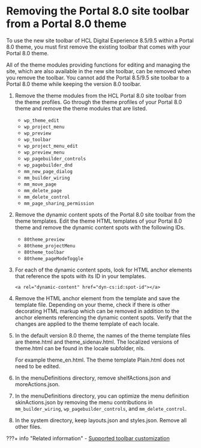 # Removing the Portal 8.0 site toolbar from a Portal 8.0 theme

To use the new site toolbar of HCL Digital Experience 8.5/9.5 within a Portal 8.0 theme, you must first remove the existing toolbar that comes with your Portal 8.0 theme.

All of the theme modules providing functions for editing and managing the site, which are also available in the new site toolbar, can be removed when you remove the toolbar. You cannot add the Portal 8.5/9.5 site toolbar to a Portal 8.0 theme while keeping the version 8.0 toolbar.

1.  Remove the theme modules from the HCL Portal 8.0 site toolbar from the theme profiles. Go through the theme profiles of your Portal 8.0 theme and remove the theme modules that are listed.

    -   `wp_theme_edit`
    -   `wp_project_menu`
    -   `wp_preview`
    -   `wp_toolbar`
    -   `wp_project_menu_edit`
    -   `wp_preview_menu`
    -   `wp_pagebuilder_controls`
    -   `wp_pagebuilder_dnd`
    -   `mm_new_page_dialog`
    -   `mm_builder_wiring`
    -   `mm_move_page`
    -   `mm_delete_page`
    -   `mm_delete_control`
    -   `mm_page_sharing_permission`
2.  Remove the dynamic content spots of the Portal 8.0 site toolbar from the theme templates. Edit the theme HTML templates of your Portal 8.0 theme and remove the dynamic content spots with the following IDs.

    -   `80theme_preview`
    -   `80theme_projectMenu`
    -   `80theme_toolbar`
    -   `80theme_pageModeToggle`
3.  For each of the dynamic content spots, look for HTML anchor elements that reference the spots with its ID in your templates.

    ```
    <a rel="dynamic-content" href="dyn-cs:id:spot-id"></a>
    ```

4.  Remove the HTML anchor element from the template and save the template file. Depending on your theme, check if there is other decorating HTML markup which can be removed in addition to the anchor elements referencing the dynamic content spots. Verify that the changes are applied to the theme template of each locale.

5.  In the default version 8.0 theme, the names of the theme template files are theme.html and theme\_sidenav.html. The localized versions of theme.html can be found in the locale subfolder, nls.

    For example theme_en.html. The theme template Plain.html does not need to be edited.

6.  In the menuDefinitions directory, remove shelfActions.json and moreActions.json.

7.  In the menuDefinitions directory, you can optimize the menu definition skinActions.json by removing the menu contributions in `mm_builder_wiring`, `wp_pagebuilder_controls`, and `mm_delete_control`.

8.  In the system directory, keep layouts.json and styles.json. Remove all other files.


???+ info "Related information"
    -   [Supported toolbar customization](./../../../../../../deployment/manage/migrate/planning_migration/dev_consideration/mig_plan_toolbar_customize.md)

